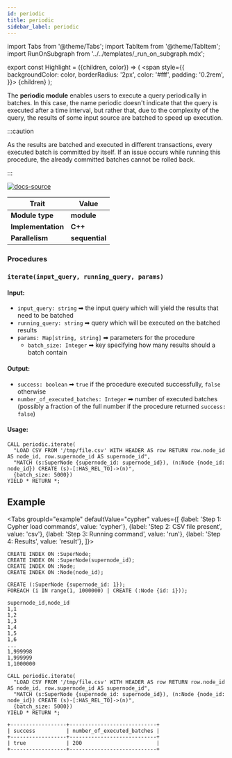 ```yaml
---
id: periodic
title: periodic
sidebar_label: periodic
---
```


import Tabs from '@theme/Tabs';
import TabItem from '@theme/TabItem';
import RunOnSubgraph from '../../templates/_run_on_subgraph.mdx';

export const Highlight = ({children, color}) => (
<span
style={{
  backgroundColor: color,
  borderRadius: '2px',
  color: '#fff',
  padding: '0.2rem',
}}>
{children}
</span>
);

The **periodic module** enables users to execute a query periodically in
batches. In this case, the name periodic doesn't indicate that the query is
executed after a time interval, but rather that, due to the complexity of the
query, the results of some input source are batched to speed up execution.

:::caution

As the results are batched and executed in different transactions, every
executed batch is committed by itself. If an issue occurs while running this
procedure, the already committed batches cannot be rolled back.

:::

[![docs-source](https://img.shields.io/badge/source-graph_util-FB6E00?logo=github&style=for-the-badge)](https://github.com/memgraph/mage/blob/cpp/graph_util_module)

| Trait               | Value                                                                                                     |
| ------------------- | --------------------------------------------------------------------------------------------------------- |
| **Module type**     | <Highlight color="#FB6E00">**module**</Highlight>                                                         |
| **Implementation**  | <Highlight color="#FB6E00">**C++**</Highlight>                                                           |
| **Parallelism**     | <Highlight color="#FB6E00">**sequential**</Highlight>                                                   |

### Procedures

### `iterate(input_query, running_query, params)`

#### Input:

- `input_query: string` ➡ the input query which will yield the results that need to be batched
- `running_query: string` ➡ query which will be executed on the batched results
- `params: Map[string, string]` ➡ parameters for the procedure
  - `batch_size: Integer` ➡ key specifying how many results should a batch contain


#### Output:

- `success: boolean` ➡ `true` if the procedure executed successfully, `false` otherwise
- `number_of_executed_batches: Integer` ➡ number of executed batches (possibly a fraction of the full number if the procedure returned `success: false`)

#### Usage:

```cypher
CALL periodic.iterate(
  "LOAD CSV FROM '/tmp/file.csv' WITH HEADER AS row RETURN row.node_id AS node_id, row.supernode_id AS supernode_id", 
  "MATCH (s:SuperNode {supernode_id: supernode_id}), (n:Node {node_id: node_id}) CREATE (s)-[:HAS_REL_TO]->(n)", 
  {batch_size: 5000}) 
YIELD * RETURN *;
```

## Example

<Tabs
groupId="example"
defaultValue="cypher"
values={[
{label: 'Step 1: Cypher load commands', value: 'cypher'},
{label: 'Step 2: CSV file present', value: 'csv'},
{label: 'Step 3: Running command', value: 'run'},
{label: 'Step 4: Results', value: 'result'},
]}>

<TabItem value="cypher">

```cypher
CREATE INDEX ON :SuperNode;
CREATE INDEX ON :SuperNode(supernode_id);
CREATE INDEX ON :Node;
CREATE INDEX ON :Node(node_id);

CREATE (:SuperNode {supernode_id: 1});
FOREACH (i IN range(1, 1000000) | CREATE (:Node {id: i}));
```

  </TabItem>
<TabItem value="csv">

```cypher
supernode_id,node_id
1,1
1,2
1,3
1,4
1,5
1,6
...
1,999998  
1,999999
1,1000000
```

  </TabItem>
  <TabItem value="run">

```cypher
CALL periodic.iterate(
  "LOAD CSV FROM '/tmp/file.csv' WITH HEADER AS row RETURN row.node_id AS node_id, row.supernode_id AS supernode_id", 
  "MATCH (s:SuperNode {supernode_id: supernode_id}), (n:Node {node_id: node_id}) CREATE (s)-[:HAS_REL_TO]->(n)", 
  {batch_size: 5000}) 
YIELD * RETURN *;
```

  </TabItem>
  <TabItem value="result">

```plaintext
+------------------+----------------------------+
| success          | number_of_executed_batches |
+------------------+----------------------------+
| true             | 200                        |
+------------------+----------------------------+

```

  </TabItem>
</Tabs>


